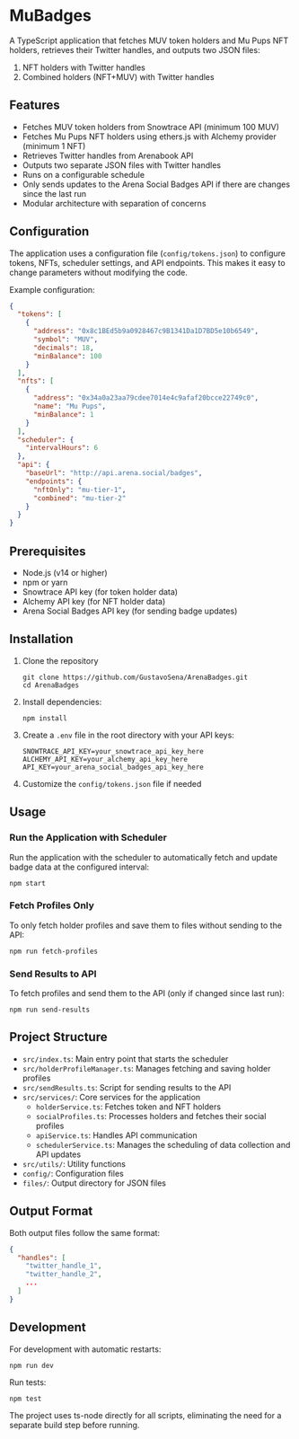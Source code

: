 # MuBadges

A TypeScript application that fetches MUV token holders and Mu Pups NFT holders, retrieves their Twitter handles, and outputs two JSON files:
1. NFT holders with Twitter handles
2. Combined holders (NFT+MUV) with Twitter handles

## Features

- Fetches MUV token holders from Snowtrace API (minimum 100 MUV)
- Fetches Mu Pups NFT holders using ethers.js with Alchemy provider (minimum 1 NFT)
- Retrieves Twitter handles from Arenabook API
- Outputs two separate JSON files with Twitter handles
- Runs on a configurable schedule
- Only sends updates to the Arena Social Badges API if there are changes since the last run
- Modular architecture with separation of concerns

## Configuration

The application uses a configuration file (`config/tokens.json`) to configure tokens, NFTs, scheduler settings, and API endpoints. This makes it easy to change parameters without modifying the code.

Example configuration:
```json
{
  "tokens": [
    {
      "address": "0x8c1BEd5b9a0928467c9B1341Da1D7BD5e10b6549",
      "symbol": "MUV",
      "decimals": 18,
      "minBalance": 100
    }
  ],
  "nfts": [
    {
      "address": "0x34a0a23aa79cdee7014e4c9afaf20bcce22749c0",
      "name": "Mu Pups",
      "minBalance": 1
    }
  ],
  "scheduler": {
    "intervalHours": 6
  },
  "api": {
    "baseUrl": "http://api.arena.social/badges",
    "endpoints": {
      "nftOnly": "mu-tier-1",
      "combined": "mu-tier-2"
    }
  }
}
```

## Prerequisites

- Node.js (v14 or higher)
- npm or yarn
- Snowtrace API key (for token holder data)
- Alchemy API key (for NFT holder data)
- Arena Social Badges API key (for sending badge updates)

## Installation

1. Clone the repository
   ```
   git clone https://github.com/GustavoSena/ArenaBadges.git
   cd ArenaBadges
   ```
2. Install dependencies:
   ```
   npm install
   ```
3. Create a `.env` file in the root directory with your API keys:
   ```
   SNOWTRACE_API_KEY=your_snowtrace_api_key_here
   ALCHEMY_API_KEY=your_alchemy_api_key_here
   API_KEY=your_arena_social_badges_api_key_here
   ```
4. Customize the `config/tokens.json` file if needed

## Usage

### Run the Application with Scheduler

Run the application with the scheduler to automatically fetch and update badge data at the configured interval:

```
npm start
```

### Fetch Profiles Only

To only fetch holder profiles and save them to files without sending to the API:

```
npm run fetch-profiles
```

### Send Results to API

To fetch profiles and send them to the API (only if changed since last run):

```
npm run send-results
```

## Project Structure

- `src/index.ts`: Main entry point that starts the scheduler
- `src/holderProfileManager.ts`: Manages fetching and saving holder profiles
- `src/sendResults.ts`: Script for sending results to the API
- `src/services/`: Core services for the application
  - `holderService.ts`: Fetches token and NFT holders
  - `socialProfiles.ts`: Processes holders and fetches their social profiles
  - `apiService.ts`: Handles API communication
  - `schedulerService.ts`: Manages the scheduling of data collection and API updates
- `src/utils/`: Utility functions
- `config/`: Configuration files
- `files/`: Output directory for JSON files

## Output Format

Both output files follow the same format:

```json
{
  "handles": [
    "twitter_handle_1",
    "twitter_handle_2",
    ...
  ]
}
```

## Development

For development with automatic restarts:

```
npm run dev
```

Run tests:

```
npm test
```

The project uses ts-node directly for all scripts, eliminating the need for a separate build step before running.
